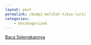 ```yaml
---
layout: post
permalink: /mimpi-melihat-tikus-lari/
categories:
    - Uncategorized
---
```


[Baca Selengkapnya](/01)
